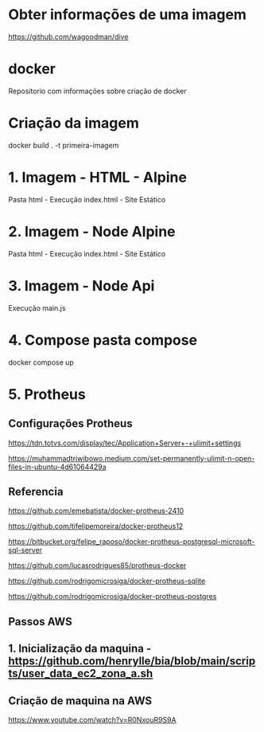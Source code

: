 # Obter informações de uma imagem
https://github.com/wagoodman/dive

# docker
Repositorio com informações sobre criação de docker

# Criação da imagem
docker build . -t primeira-imagem

# 1. Imagem - HTML - Alpine
Pasta html - Execução index.html - Site Estático

# 2. Imagem - Node Alpine
Pasta html - Execução index.html - Site Estático

# 3. Imagem - Node Api
Execução main.js

# 4. Compose pasta compose
docker compose up

# 5. Protheus
## Configurações Protheus

https://tdn.totvs.com/display/tec/Application+Server+-+ulimit+settings

https://muhammadtriwibowo.medium.com/set-permanently-ulimit-n-open-files-in-ubuntu-4d61064429a

## Referencia
https://github.com/emebatista/docker-protheus-2410

https://github.com/tifelipemoreira/docker-protheus12

https://bitbucket.org/felipe_raposo/docker-protheus-postgresql-microsoft-sql-server

https://github.com/lucasrodrigues85/protheus-docker

https://github.com/rodrigomicrosiga/docker-protheus-sqlite

https://github.com/rodrigomicrosiga/docker-protheus-postgres

## Passos AWS
## 1. Inicialização da maquina - https://github.com/henrylle/bia/blob/main/scripts/user_data_ec2_zona_a.sh

## Criação de maquina na AWS
https://www.youtube.com/watch?v=R0NxouR9S9A
